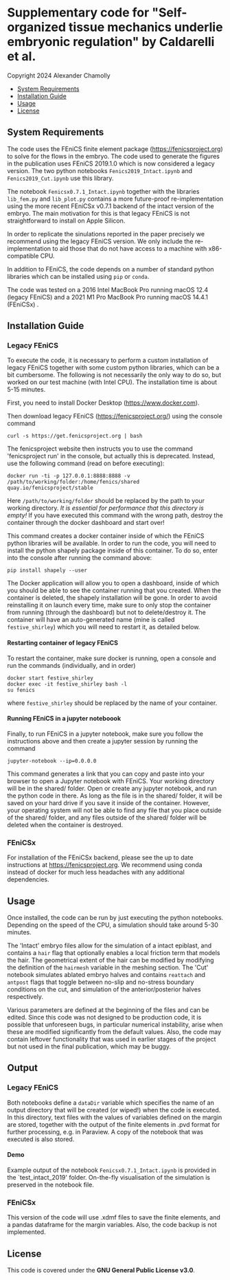 # Supplementary code for "Self-organized tissue mechanics underlie embryonic regulation" by Caldarelli et al. 

Copyright 2024 Alexander Chamolly


- [System Requirements](#system-requirements)
- [Installation Guide](#installation-guide)
- [Usage](#usage)
- [License](#license)

## System Requirements

The code uses the FEniCS finite element package (https://fenicsproject.org) to solve for the flows in the embryo. The code used to generate the figures in the publication uses FEniCS 2019.1.0 which is now considered a legacy version. The two python notebooks `Fenics2019_Intact.ipynb` and `Fenics2019_Cut.ipynb` use this library. 

The notebook `Fenicsx0.7.1_Intact.ipynb` together with the libraries `lib_fem.py` and `lib_plot.py` contains a more future-proof re-implementation using the more recent FEniCSx v0.7.1 backend of the intact version of the embryo. The main motivation for this is that legacy FEniCS is not straightforward to install on Apple Silicon. 

In order to replicate the sinulations reported in the paper precisely we recommend using the legacy FEniCS version. We only include the re-implementation to aid those that do not have access to a machine with x86-compatible CPU.

In addition to FEniCS, the code depends on a number of standard python libraries which can be installed using `pip` or `conda`.

The code was tested on a 2016 Intel MacBook Pro running macOS 12.4 (legacy FEniCS) and a 2021 M1 Pro MacBook Pro running macOS 14.4.1 (FEniCSx) .

## Installation Guide

### Legacy FEniCS

To execute the code, it is necessary to perform a custom installation of legacy FEniCS together with some custom python libraries, which can be a bit cumbersome. The following is not necessarily the only way to do so, but worked on our test machine (with Intel CPU). The installation time is about 5-15 minutes.

First, you need to install Docker Desktop (https://www.docker.com).

Then download legacy FEniCS (https://fenicsproject.org/) using the console command 

	curl -s https://get.fenicsproject.org | bash

The fenicsproject website then instructs you to use the command 'fenicsproject run' in the console, but actually this is deprecated. Instead, use the following command (read on before executing):

	docker run -ti -p 127.0.0.1:8888:8888 -v /path/to/working/folder:/home/fenics/shared quay.io/fenicsproject/stable

Here `/path/to/working/folder` should be replaced by the path to your working directory. *It is essential for performance that this directory is empty!* If you have executed this command with the wrong path, destroy the container through the docker dashboard and start over!

This command creates a docker container inside of which the FEniCS python libraries will be available. In order to run the code, you will need to install the python shapely package inside of this container. To do so, enter into the console after running the command above:

	pip install shapely --user

The Docker application will allow you to open a dashboard, inside of which you should be able to see the container running that you created. When the container is deleted, the shapely installation will be gone. In order to avoid reinstalling it on launch every time, make sure to only stop the container from running (through the dashboard) but not to delete/destroy it. The container will have an auto-generated name (mine is called `festive_shirley`) which you will need to restart it, as detailed below.

#### Restarting container of legacy FEniCS

To restart the container, make sure docker is running, open a console and run the commands (individually, and in order)

	docker start festive_shirley
	docker exec -it festive_shirley bash -l 
	su fenics

where `festive_shirley` should be replaced by the name of your container.


#### Running FEniCS in a jupyter noteboook

Finally, to run FEniCS in a jupyter notebook, make sure you follow the instructions above and then create a jupyter session by running the command
	
	jupyter-notebook --ip=0.0.0.0

This command generates a link that you can copy and paste into your browser to open a Jupyter notebook with FEniCS. Your working directory will be in the shared/ folder. Open or create any jupyter notebook, and run the python code in there. As long as the file is in the shared/ folder, it will be saved on your hard drive if you save it inside of the container. However, your operating system will not be able to find any file that you place outside of the shared/ folder, and any files outside of the shared/ folder will be deleted when the container is destroyed.

### FEniCSx

For installation of the FEniCSx backend, please see the up to date instructions at https://fenicsproject.org. We recommend using conda instead of docker for much less headaches with any additional dependencies.

## Usage

Once installed, the code can be run by just executing the python notebooks. Depending on the speed of the CPU, a simulation should take around 5-30 minutes.

The 'Intact' embryo files allow for the simulation of a intact epiblast, and contains a `hair` flag that optionally enables a local friction term that models the hair. The geometrical extent of the hair can be modified by modifying the definition of the `hairmesh` variable in the meshing section. The 'Cut' notebook simulates ablated embryo halves and contains `reattach` and `antpost` flags that toggle between no-slip and no-stress boundary conditions on the cut, and simulation of the anterior/posterior halves respectively.

Various parameters are defined at the beginning of the files and can be edited. Since this code was not designed to be production code, it is possible that unforeseen bugs, in particular numerical instability, arise when these are modified significantly from the default values. Also, the code may contain leftover functionality that was used in earlier stages of the project but not used in the final publication, which may be buggy.

## Output

### Legacy FEniCS

Both notebooks define a `dataDir` variable which specifies the name of an output directory that will be created (or wiped!) when the code is executed. In this directory, text files with the values of variables defined on the margin are stored, together with the output of the finite elements in .pvd format for further processing, e.g. in Paraview. A copy of the notebook that was executed is also stored.

#### Demo

Example output of the notebook `Fenicsx0.7.1_Intact.ipynb` is provided in the `test_intact_2019' folder. On-the-fly visualisation of the simulation is preserved in the notebook file.

### FEniCSx

This version of the code will use .xdmf files to save the finite elements, and a pandas dataframe for the margin variables. Also, the code backup is not implemented.

## License

This code is covered under the **GNU General Public License v3.0**.
